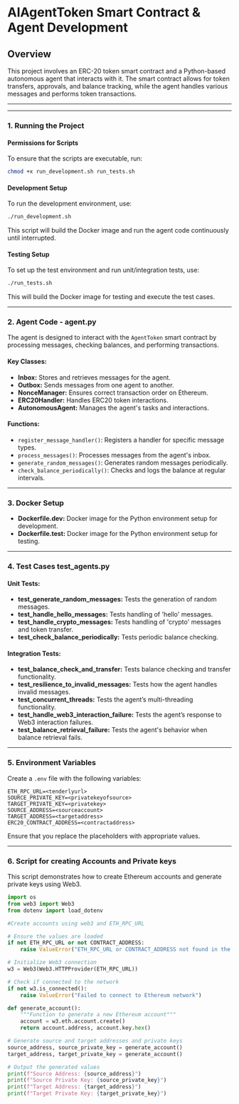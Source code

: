 
# AIAgentToken Smart Contract & Agent Development

## Overview

This project involves an ERC-20 token smart contract and a Python-based autonomous agent that interacts with it. The smart contract allows for token transfers, approvals, and balance tracking, while the agent handles various messages and performs token transactions.

---

---

### 1. Running the Project

#### Permissions for Scripts

To ensure that the scripts are executable, run:
```bash
chmod +x run_development.sh run_tests.sh
```

#### Development Setup

To run the development environment, use:
```bash
./run_development.sh
```
This script will build the Docker image and run the agent code continuously until interrupted.

#### Testing Setup

To set up the test environment and run unit/integration tests, use:
```bash
./run_tests.sh
```
This will build the Docker image for testing and execute the test cases.

---

### 2. Agent Code - agent.py

The agent is designed to interact with the `AgentToken` smart contract by processing messages, checking balances, and performing transactions.

#### Key Classes:

- **Inbox:** Stores and retrieves messages for the agent.
- **Outbox:** Sends messages from one agent to another.
- **NonceManager:** Ensures correct transaction order on Ethereum.
- **ERC20Handler:** Handles ERC20 token interactions.
- **AutonomousAgent:** Manages the agent's tasks and interactions.

#### Functions:

- `register_message_handler()`: Registers a handler for specific message types.
- `process_messages()`: Processes messages from the agent's inbox.
- `generate_random_messages()`: Generates random messages periodically.
- `check_balance_periodically()`: Checks and logs the balance at regular intervals.
---


### 3. Docker Setup

- **Dockerfile.dev:** Docker image for the Python environment setup for development.
- **Dockerfile.test:** Docker image for the Python environment setup for testing.

---

### 4. Test Cases  test_agents.py

#### Unit Tests:

- **test_generate_random_messages:** Tests the generation of random messages.
- **test_handle_hello_messages:** Tests handling of 'hello' messages.
- **test_handle_crypto_messages:** Tests handling of 'crypto' messages and token transfer.
- **test_check_balance_periodically:** Tests periodic balance checking.

#### Integration Tests:

- **test_balance_check_and_transfer:** Tests balance checking and transfer functionality.
- **test_resilience_to_invalid_messages:** Tests how the agent handles invalid messages.
- **test_concurrent_threads:** Tests the agent’s multi-threading functionality.
- **test_handle_web3_interaction_failure:** Tests the agent’s response to Web3 interaction failures.
- **test_balance_retrieval_failure:** Tests the agent's behavior when balance retrieval fails.

---

### 5. Environment Variables

Create a `.env` file with the following variables:

```
ETH_RPC_URL=<tenderlyurl>
SOURCE_PRIVATE_KEY=<privatekeyofsource>
TARGET_PRIVATE_KEY=<privatekey>
SOURCE_ADDRESS=<sourceaccount>
TARGET_ADDRESS=<targetaddress>
ERC20_CONTRACT_ADDRESS=<contractaddress>
```

Ensure that you replace the placeholders with appropriate values.

---


### 6. Script for creating Accounts and Private keys

This script demonstrates how to create Ethereum accounts and generate private keys using Web3.

```python
import os
from web3 import Web3
from dotenv import load_dotenv

#Create accounts using web3 and ETH_RPC_URL

# Ensure the values are loaded
if not ETH_RPC_URL or not CONTRACT_ADDRESS:
    raise ValueError("ETH_RPC_URL or CONTRACT_ADDRESS not found in the .env file")

# Initialize Web3 connection
w3 = Web3(Web3.HTTPProvider(ETH_RPC_URL))

# Check if connected to the network
if not w3.is_connected():
    raise ValueError("Failed to connect to Ethereum network")

def generate_account():
    """Function to generate a new Ethereum account"""
    account = w3.eth.account.create()
    return account.address, account.key.hex()

# Generate source and target addresses and private keys
source_address, source_private_key = generate_account()
target_address, target_private_key = generate_account()

# Output the generated values
print(f"Source Address: {source_address}")
print(f"Source Private Key: {source_private_key}")
print(f"Target Address: {target_address}")
print(f"Target Private Key: {target_private_key}")
```
